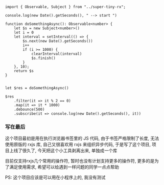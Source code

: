 ```

import { Observable, Subject } from "../super-tiny-rx";

console.log(new Date().getSeconds(), " --> start ")

function doSomethingAsync(): Observable<number> {
    let $s = new Subject<number>()
    let i = 0
    let interval = setInterval(() => {
        $s.next(new Date().getSeconds())
        i++
        if (i >= 1000) {
            clearInterval(interval)
            $s.finish()
        }
    }, 10);
    return $s
}


let $res = doSomethingAsync()

$res
    .filter(it => it % 2 == 0)
    .map(it => it * 1000)
    .debounce(500)
    .subscribe(it => console.log(new Date().getSeconds(), it))
```

### 写在最后

这个项目最初是用在执行浏览器书签里的 JS 代码, 由于书签严格限制了长度, 无法使用原版的 rxjs 库, 自己又很喜欢用 rxjs 来组织异步代码, 于是写了这个项目, 项目上线了很久了, 今天把这个小工具剥离出来, 单独成一个库

目前仅支持rxjs几个常用的操作符, 暂时也没有计划支持更多的操作符, 更多的是为了满足使用需求, 希望可以给遇到一样问题的同学一点点帮助

PS: 这个项目应该是可以用在小程序上的, 我没有测试
